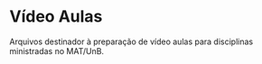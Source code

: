# Vídeo Aulas
Arquivos destinador à preparação de vídeo aulas para disciplinas ministradas no MAT/UnB.
